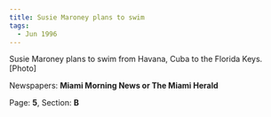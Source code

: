 ```yaml
---  
title: Susie Maroney plans to swim  
tags:  
  - Jun 1996  
---  
```

  
Susie Maroney plans to swim from Havana, Cuba to the Florida Keys. [Photo]  
  
Newspapers: **Miami Morning News or The Miami Herald**  
  
Page: **5**, Section: **B** 
